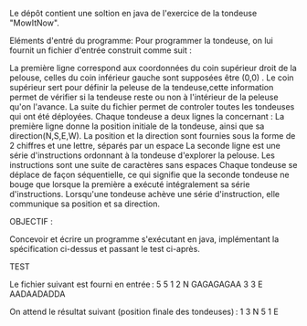Le dépôt contient une soltion en java de l'exercice de la tondeuse "MowItNow".

Eléments d'entré du programme:
Pour programmer la tondeuse, on lui fournit un fichier d'entrée construit comme suit :

La première ligne correspond aux coordonnées du coin supérieur droit de la pelouse, celles du coin inférieur gauche sont supposées être (0,0) .
Le coin supérieur sert pour définir la peleuse de la tendeuse,cette information permet de vérifier si la tendeuse reste ou non à l'intérieur de la peleuse qu'on l'avance.
La suite du fichier permet de controler toutes les tondeuses qui ont été déployées. Chaque tondeuse a deux lignes la concernant : 
La première ligne donne la position initiale de la tondeuse, ainsi que sa direction(N,S,E,W). La position et la direction sont fournies sous la  forme de 2 chiffres et une lettre, séparés par un espace La seconde ligne est une série d'instructions ordonnant à la tondeuse d'explorer la pelouse.
Les instructions sont une suite de caractères sans espaces
Chaque tondeuse se déplace de façon séquentielle, ce qui signifie que la seconde tondeuse ne bouge que lorsque la première a exécuté intégralement sa série d'instructions.
Lorsqu'une tondeuse achève une série d'instruction, elle communique sa position et sa direction.

OBJECTIF :

Concevoir et écrire un programme s'exécutant en java, implémentant la spécification ci-dessus et passant le test ci-après.

TEST

Le fichier suivant est fourni en entrée : 5 5 1 2 N GAGAGAGAA 3 3 E AADAADADDA

On attend le résultat suivant (position finale des tondeuses) : 1 3 N 5 1 E
